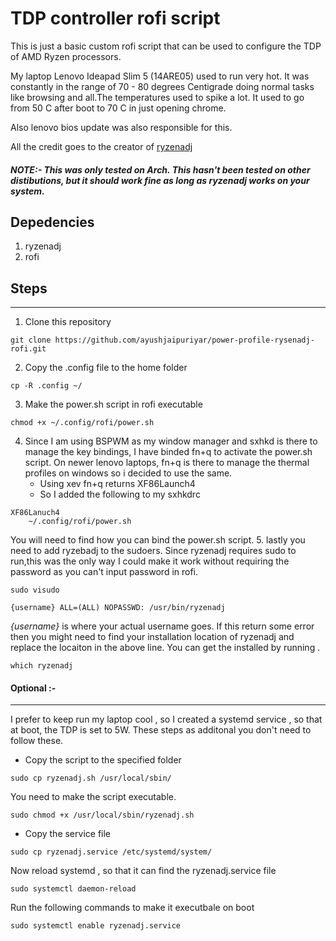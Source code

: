 # TDP controller rofi script

This is just a basic custom rofi script that can be used to configure the TDP of AMD Ryzen processors.

My laptop Lenovo Ideapad Slim 5 (14ARE05)  used to run very hot. It was constantly in the range of 70 - 80 degrees Centigrade doing normal tasks like browsing and all.The temperatures used to spike a lot. It used to go from 50 C after boot to 70 C in just opening chrome.

Also lenovo bios update was also responsible for this.

All the credit goes to the creator of [ryzenadj](https://github.com/FlyGoat/RyzenAdj)

##### NOTE:- This was only tested on Arch. This hasn't been tested on other distibutions, but it should work fine as long as ryzenadj works on your system. 

## Depedencies 
1. ryzenadj
2. rofi


## Steps
---
1. Clone this repository

```
git clone https://github.com/ayushjaipuriyar/power-profile-rysenadj-rofi.git
```

2. Copy the .config file to the home folder
```
cp -R .config ~/
```
3. Make the power.sh script in rofi executable
  ```
  chmod +x ~/.config/rofi/power.sh
  ```
4. Since I am using BSPWM as my window manager and sxhkd is there to manage the key bindings, I have binded fn+q to activate the power.sh script. On newer lenovo laptops, fn+q is there to manage the thermal profiles on windows so i decided to use the same.
   * Using xev fn+q returns XF86Launch4
   * So I added the following to my sxhkdrc 
```
XF86Lanuch4
    ~/.config/rofi/power.sh
```

You will need to find how you can bind the power.sh script.
5. lastly you need to add ryzebadj to the sudoers. Since ryzenadj requires sudo to run,this was the only way I could make it work without requiring the password as you can't input password in rofi.
```
sudo visudo
```
```
{username} ALL=(ALL) NOPASSWD: /usr/bin/ryzenadj
```
*{username}* is where your actual username goes. If this return some error then you might need to find your installation location of ryzenadj and replace the locaiton in the above line. You can get the installed by running .
```
which ryzenadj
```
 #### Optional :- 
---
I prefer to keep run my laptop cool , so I created a systemd service , so that at boot, the TDP is set to 5W. These steps as additonal you don't need to follow these.
 
 * Copy the script to the specified folder
```
sudo cp ryzenadj.sh /usr/local/sbin/
``` 
You need to make the script executable.
```
sudo chmod +x /usr/local/sbin/ryzenadj.sh
```
* Copy the service file 
```
sudo cp ryzenadj.service /etc/systemd/system/
```  
Now reload systemd , so that it can find the ryzenadj.service file
```
sudo systemctl daemon-reload
```
Run the following commands to make it executbale on boot
```
sudo systemctl enable ryzenadj.service
```